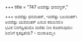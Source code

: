 +++
title = "747 ಅವರೆಷ್ಟು ಧನವನ್ತರ್,"

+++
ಅವರೆಷ್ಟು ಧನವಂತರ್, ಇವರೆಷ್ಟು ಬಲವಂತರ್।  
ಅವರೆಷ್ಟು ಯಶವಂತರ್ ಎನುವ ಕರುಬಿನಲಿ॥  
ಭವಿಕ ನಿನಗೆಷ್ಟಿಹುದೊ ಮರೆತು ನೀಂ ಕೊರಗುವುದು।  
ಶಿವನಿಗೆ ಕೃತಜ್ಞತೆಯೆ? - ಮಂಕುತಿಮ್ಮ॥  
